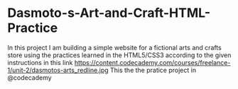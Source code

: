 # Dasmoto-s-Art-and-Craft-HTML-Practice
In this project I am building a simple website for a fictional arts and crafts store using the practices learned in the HTML5/CSS3 according to the given instructions in this link https://content.codecademy.com/courses/freelance-1/unit-2/dasmotos-arts_redline.jpg
This the the pratice project in @codecademy
